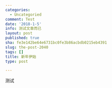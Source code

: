 ```yaml
---
categories:
  - Uncategoried
comment: Test
date: '2018-1-5'
info: 测试文章而已
layout: post
published: true
sha: fe3e142be64e6731bc0fe3b86acbdb0215eb4391
slug: the-post-2040
tags: []
title: 新年伊始
type: post

---
```


测试